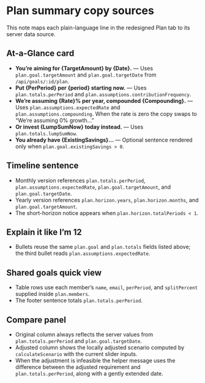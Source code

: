 # Plan summary copy sources

This note maps each plain-language line in the redesigned Plan tab to its server data source.

## At-a-Glance card
- **You’re aiming for {TargetAmount} by {Date}.** — Uses `plan.goal.targetAmount` and `plan.goal.targetDate` from `/api/goals/:id/plan`.
- **Put {PerPeriod} per {period} starting now.** — Uses `plan.totals.perPeriod` and `plan.assumptions.contributionFrequency`.
- **We’re assuming {Rate}% per year, compounded {Compounding}.** — Uses `plan.assumptions.expectedRate` and `plan.assumptions.compounding`. When the rate is zero the copy swaps to “We’re assuming 0% growth…”
- **Or invest {LumpSumNow} today instead.** — Uses `plan.totals.lumpSumNow`.
- **You already have {ExistingSavings}…** — Optional sentence rendered only when `plan.goal.existingSavings > 0`.

## Timeline sentence
- Monthly version references `plan.totals.perPeriod`, `plan.assumptions.expectedRate`, `plan.goal.targetAmount`, and `plan.goal.targetDate`.
- Yearly version references `plan.horizon.years`, `plan.horizon.months`, and `plan.goal.targetAmount`.
- The short-horizon notice appears when `plan.horizon.totalPeriods < 1`.

## Explain it like I’m 12
- Bullets reuse the same `plan.goal` and `plan.totals` fields listed above; the third bullet reads `plan.assumptions.expectedRate`.

## Shared goals quick view
- Table rows use each member’s `name`, `email`, `perPeriod`, and `splitPercent` supplied inside `plan.members`.
- The footer sentence totals `plan.totals.perPeriod`.

## Compare panel
- Original column always reflects the server values from `plan.totals.perPeriod` and `plan.goal.targetDate`.
- Adjusted column shows the locally adjusted scenario computed by `calculateScenario` with the current slider inputs.
- When the adjustment is infeasible the helper message uses the difference between the adjusted requirement and `plan.totals.perPeriod`, along with a gently extended date.
